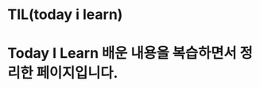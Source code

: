 # TIL(today i learn)

# Today I Learn 배운 내용을 복습하면서 정리한 페이지입니다.  
     
     
    
  
      
   
       
    
  
  
   
 
 
 
 
 
